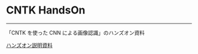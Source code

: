 # CNTK HandsOn
---
「CNTK を使った CNN による画像認識」のハンズオン資料

[ハンズオン説明資料](https://github.com/msmamita/cntk_handson/blob/master/CNTK_Handson_ImageRecongnition_w_CNN.ipynb)
